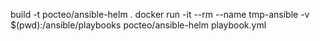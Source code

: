 
build -t pocteo/ansible-helm .
docker run -it --rm --name tmp-ansible -v $(pwd):/ansible/playbooks pocteo/ansible-helm playbook.yml
